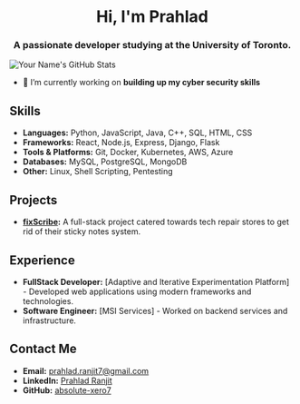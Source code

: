 <h1 align="center">Hi, I'm Prahlad</h1>
<h3 align="center">A passionate developer studying at the University of Toronto.</h3>

![Your Name's GitHub Stats](https://github-readme-stats.vercel.app/api?username=absolute-xero7&show_icons=true&theme=radical)

- 🔭 I’m currently working on **building up my cyber security skills**

## Skills
- **Languages:** Python, JavaScript, Java, C++, SQL, HTML, CSS
- **Frameworks:** React, Node.js, Express, Django, Flask
- **Tools & Platforms:** Git, Docker, Kubernetes, AWS, Azure
- **Databases:** MySQL, PostgreSQL, MongoDB
- **Other:** Linux, Shell Scripting, Pentesting
  
## Projects

- **[fixScribe](https://github.com/absolute-xero7/fixScribe):** A full-stack project catered towards tech repair stores to get rid of their sticky notes system.

## Experience
- **FullStack Developer:** [Adaptive and Iterative Experimentation Platform] - Developed web applications using modern frameworks and technologies.
- **Software Engineer:** [MSI Services] - Worked on backend services and infrastructure.

## Contact Me
- **Email:** [prahlad.ranjit7@gmail.com](mailto:prahlad.ranjit7@gmail.com)
- **LinkedIn:** [Prahlad Ranjit](https://www.linkedin.com/in/prahlad-ranjit/)
- **GitHub:** [absolute-xero7](https://github.com/absolute-xero7)

